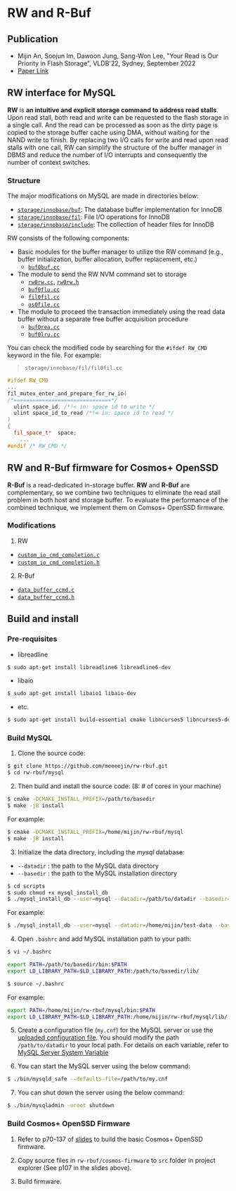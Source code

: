 # RW and R-Buf

## Publication
- Mijin An, Soojun Im, Dawoon Jung, Sang-Won Lee, "Your Read is Our Priority in Flash Storage", VLDB'22, Sydney, September 2022
- [Paper Link](https://dl.acm.org/doi/10.14778/3538598.3538612)

## RW interface for MySQL

**RW** is **an intuitive and explicit storage command to address read stalls**. Upon read stall, both read and write can be requested to the flash storage in a single call. And the read can be processed as soon as the dirty page is copied to the storage buffer cache using DMA, without waiting for the NAND write to finish. By replacing two I/O calls for write and read upon read stalls with one call, RW can simplify the structure of the buffer manager in DBMS and reduce the number of I/O interrupts and consequently the number of context switches.

### Structure

The major modifications on MySQL are made in directories below:

- [`storage/innobase/buf`](mysql/storage/innobase/buf): The database buffer implementation for InnoDB
- [`storage/innobase/fil`](mysql/storage/innobase/fil): File I/O operations for InnoDB
- [`storage/innobase/include`](mysql/storage/innobase/include): The collection of header files for InnoDB

RW consists of the following components:

- Basic modules for the buffer manager to utilize the RW command (e.g., buffer initialization, buffer allocation, buffer replacement, etc.)
  - [`buf0buf.cc`](mysql/storage/innobase/buf/buf0buf.cc)
- The module to send the RW NVM command set to storage
  - [`rw0rw.cc`](mysql/storage/innobase/rw/rw0rw.cc), [`rw0rw.h`](mysql/storage/innobase/include/rw0rw.h)
  - [`buf0flu.cc`](mysql/storage/innobase/buf/buf0flu.cc)
  - [`fil0fil.cc`](mysql/storage/innobase/fil/fil0fil.cc)
  - [`os0file.cc`](mysql/storage/innobase/os/os0file.cc)
- The module to proceed the transaction immediately using the read data buffer without a separate free buffer acquisition procedure
  - [`buf0rea.cc`](mysql/storage/innobase/buf/buf0rea.cc)
  - [`buf0lru.cc`](mysql/storage/innobase/buf/buf0lru.cc)

You can check the modified code by searching for the `#ifdef RW_CMD` keyword in the file. For example:

> `storage/innobase/fil/fil0fil.cc`

```cpp
#ifdef RW_CMD
...
fil_mutex_enter_and_prepare_for_rw_io(
/*===============================*/
  ulint space_id, /*!< in: space id to write */
  ulint space_id_to_read /*!< in: space id to read */
)
{
  fil_space_t*  space;
    ...
#endif /* RW_CMD */
```

## RW and R-Buf firmware for Cosmos+ OpenSSD

**R-Buf** is a read-dedicated in-storage buffer. **RW** and **R-Buf** are complementary, so we combine two techniques to eliminate the read stall problem in both host and storage buffer. To evaluate the performance of the combined technique, we implement them on Comsos+ OpenSSD firmware.

### Modifications

1. RW

- [`custom_io_cmd_completion.c`](cosmos-firmware/custom_io_cmd_completion.c)
- [`custom_io_cmd_completion.h`](cosmos-firmware/custom_io_cmd_completion.h)

2. R-Buf

- [`data_buffer_ccmd.c`](cosmos-firmware/data_buffer_ccmd.c)
- [`data_buffer_ccmd.h`](cosmos-firmware/data_buffer_ccmd.h)

## Build and install

### Pre-requisites

- libreadline

```bash
$ sudo apt-get install libreadline6 libreadline6-dev
```

- libaio

```bash
$ sudo apt-get install libaio1 libaio-dev
```

- etc.

```bash
$ sudo apt-get install build-essential cmake libncurses5 libncurses5-dev bison
```

### Build MySQL

1. Clone the source code: 

```bash
$ git clone https://github.com/meeeejin/rw-rbuf.git
$ cd rw-rbuf/mysql
```

2. Then build and install the source code:
(8: # of cores in your machine)

```bash
$ cmake -DCMAKE_INSTALL_PREFIX=/path/to/basedir
$ make -j8 install
```

For example:

```bash
$ cmake -DCMAKE_INSTALL_PREFIX=/home/mijin/rw-rbuf/mysql
$ make -j8 install
```

3. Initialize the data directory, including the *mysql* database:
- `--datadir` : the path to the MySQL data directory
- `--basedir` : the path to the MySQL installation directory

```bash
$ cd scripts
$ sudo chmod +x mysql_install_db
$ ./mysql_install_db --user=mysql --datadir=/path/to/datadir --basedir=/path/to/basedir
```

For example:

```bash
$ ./mysql_install_db --user=mysql --datadir=/home/mijin/test-data --basedir=/home/mijin/rw-rbuf/mysql
```

4. Open `.bashrc` and add MySQL installation path to your path:

```bash
$ vi ~/.bashrc

export PATH=/path/to/basedir/bin:$PATH
export LD_LIBRARY_PATH=$LD_LIBRARY_PATH:/path/to/basedir/lib/

$ source ~/.bashrc
```

For example:

```bash
export PATH=/home/mijin/rw-rbuf/mysql/bin:$PATH
export LD_LIBRARY_PATH=$LD_LIBRARY_PATH:/home/mijin/rw-rbuf/mysql/lib/
```

5. Create a configuration file (`my.cnf`) for the MySQL server or use the [uploaded configuration file](mysql/my.cnf). You should modify the path `/path/to/datadir` to your local path. For details on each variable, refer to [MySQL Server System Variable](https://dev.mysql.com/doc/refman/5.6/en/server-system-variable-reference.html)

6. You can start the MySQL server using the below command:

```bash
$ ./bin/mysqld_safe --defaults-file=/path/to/my.cnf
```

7. You can shut down the server using the below command:

```bash
$ ./bin/mysqladmin -uroot shutdown
```

### Build Cosmos+ OpenSSD Firmware

1. Refer to p70-137 of [slides](http://crztech.iptime.org:8080/Release/OpenSSD/Cosmos-plus-OpenSSD/Cosmos%2B%20OpenSSD%202017%20Tutorial.pdf) to build the basic Cosmos+ OpenSSD firmware.

2. Copy source files in `rw-rbuf/cosmos-firmware` to `src` folder in project explorer (See p107 in the slides above).

3. Build firmware.
